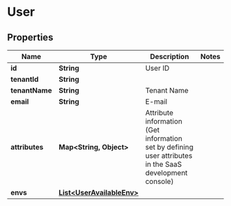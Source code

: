 

# User


## Properties

| Name | Type | Description | Notes |
|------------ | ------------- | ------------- | -------------|
|**id** | **String** | User ID |  |
|**tenantId** | **String** |  |  |
|**tenantName** | **String** | Tenant Name |  |
|**email** | **String** | E-mail |  |
|**attributes** | **Map&lt;String, Object&gt;** | Attribute information (Get information set by defining user attributes in the SaaS development console)  |  |
|**envs** | [**List&lt;UserAvailableEnv&gt;**](UserAvailableEnv.md) |  |  |



